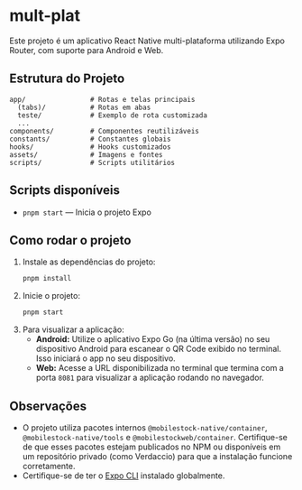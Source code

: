 # mult-plat

Este projeto é um aplicativo React Native multi-plataforma utilizando Expo Router, com suporte para Android e Web.

## Estrutura do Projeto

```
app/                # Rotas e telas principais
  (tabs)/           # Rotas em abas
  teste/            # Exemplo de rota customizada
  ...
components/         # Componentes reutilizáveis
constants/          # Constantes globais
hooks/              # Hooks customizados
assets/             # Imagens e fontes
scripts/            # Scripts utilitários
```

## Scripts disponíveis

- `pnpm start` — Inicia o projeto Expo

## Como rodar o projeto

1. Instale as dependências do projeto:
   ```sh
   pnpm install
   ```
2. Inicie o projeto:
   ```sh
   pnpm start
   ```
3. Para visualizar a aplicação:
   - **Android:** Utilize o aplicativo Expo Go (na última versão) no seu dispositivo Android para escanear o QR Code exibido no terminal. Isso iniciará o app no seu dispositivo.
   - **Web:** Acesse a URL disponibilizada no terminal que termina com a porta `8081` para visualizar a aplicação rodando no navegador.

## Observações

- O projeto utiliza pacotes internos `@mobilestock-native/container`, `@mobilestock-native/tools` e `@mobilestockweb/container`. Certifique-se de que esses pacotes estejam publicados no NPM ou disponíveis em um repositório privado (como Verdaccio) para que a instalação funcione corretamente.
- Certifique-se de ter o [Expo CLI](https://docs.expo.dev/get-started/installation/) instalado globalmente.
